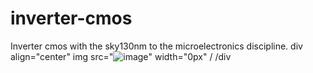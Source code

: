 # inverter-cmos
Inverter cmos with the sky130nm to the microelectronics discipline.
div align="center"
img src="![image](https://user-images.githubusercontent.com/80465879/143874646-021a9260-5e47-40ac-874a-074289ceafb2.png)" width="0px" /
/div

